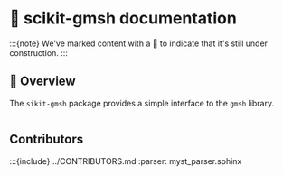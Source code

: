 # 🚧 scikit-gmsh documentation

:::{note}
We've marked content with a 🚧 to indicate that it's still under construction.
:::

## 🚧 Overview

The `sikit-gmsh` package provides a simple interface to the `gmsh` library.

```{include} ../README.md

```

## Contributors

:::{include} ../CONTRIBUTORS.md
:parser: myst_parser.sphinx
